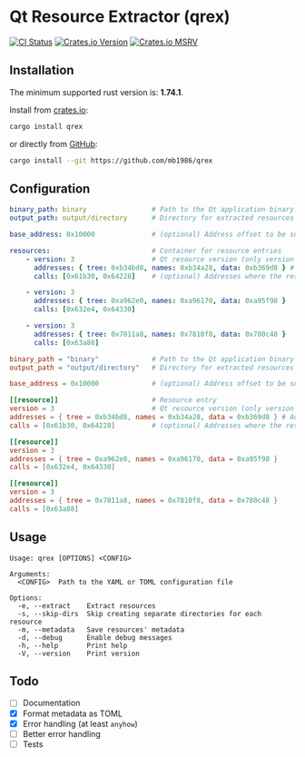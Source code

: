 # Qt Resource Extractor (qrex)

[![CI Status](https://img.shields.io/github/actions/workflow/status/mb1986/qrex/ci.yaml?style=flat&logo=github&label=CI)](https://github.com/mb1986/qrex/actions/workflows/ci.yaml)
[![Crates.io Version](https://img.shields.io/crates/v/qrex?logo=rust&style=flat&color=blue)](https://crates.io/crates/qrex)
[![Crates.io MSRV](https://img.shields.io/crates/msrv/qrex?style=flat)](https://crates.io/crates/qrex)

## Installation

The minimum supported rust version is: **1.74.1**.

Install from [crates.io](https://crates.io/crates/qrex):

```sh
cargo install qrex
```

or directly from [GitHub](https://github.com/mb1986/qrex):

```sh
cargo install --git https://github.com/mb1986/qrex
```

## Configuration

```yaml
binary_path: binary                # Path to the Qt application binary
output_path: output/directory      # Directory for extracted resources

base_address: 0x10000              # (optional) Address offset to be subtracted from all resource addresses

resources:                         # Container for resource entries
    - version: 3                   # Qt resource version (only version 3 is supported)
      addresses: { tree: 0xb34bd8, names: 0xb34a28, data: 0xb369d8 } # Addresses pointing to resource structures
      calls: [0x61b30, 0x64228]    # (optional) Addresses where the resource is registered

    - version: 3
      addresses: { tree: 0xa962e0, names: 0xa96170, data: 0xa95f98 }
      calls: [0x632e4, 0x64330]

    - version: 3
      addresses: { tree: 0x7811a8, names: 0x7810f8, data: 0x780c48 }
      calls: [0x63a88]
```

```toml
binary_path = "binary"             # Path to the Qt application binary
output_path = "output/directory"   # Directory for extracted resources

base_address = 0x10000             # (optional) Address offset to be subtracted from all resource addresses

[[resource]]                       # Resource entry
version = 3                        # Qt resource version (only version 3 is supported)
addresses = { tree = 0xb34bd8, names = 0xb34a28, data = 0xb369d8 } # Addresses pointing to resource structures
calls = [0x61b30, 0x64228]         # (optional) Addresses where the resource is registered

[[resource]]
version = 3
addresses = { tree = 0xa962e0, names = 0xa96170, data = 0xa95f98 }
calls = [0x632e4, 0x64330]

[[resource]]
version = 3
addresses = { tree = 0x7811a8, names = 0x7810f8, data = 0x780c48 }
calls = [0x63a88]
```

## Usage

```text
Usage: qrex [OPTIONS] <CONFIG>

Arguments:
  <CONFIG>  Path to the YAML or TOML configuration file

Options:
  -e, --extract    Extract resources
  -s, --skip-dirs  Skip creating separate directories for each resource
  -m, --metadata   Save resources' metadata
  -d, --debug      Enable debug messages
  -h, --help       Print help
  -V, --version    Print version
```

## Todo

- [ ] Documentation
- [x] Format metadata as TOML
- [x] Error handling (at least `anyhow`)
- [ ] Better error handling
- [ ] Tests
